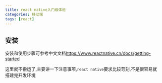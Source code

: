 ```yaml
---
title: react native入门级体验
categories: 移动端
tags: [react]
---
```


<!-- more -->

## 安装

安装和使用步骤可参考中文文档<https://www.reactnative.cn/docs/getting-started>

这里就不搬运了,主要讲一下注意事项,`react native`要求比较苛刻,不是很容易就搭建完开发环境